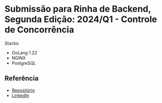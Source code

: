 # Submissão para Rinha de Backend, Segunda Edição: 2024/Q1 - Controle de Concorrência

Stacks:
- GoLang 1.22
- NGINX
- PostgreSQL

## Referência

- [Repositório](https://github.com/tonycarvalho1994/rinha_backend_2024_q1)
- [LinkedIn](https://www.linkedin.com/in/tony-carvalhoo/)